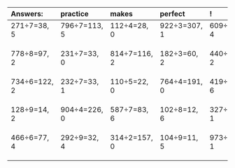 | Answers: | practice | makes | perfect | ! |
| :--- | :--- | :--- | :--- | :--- |
| 271÷7=38, 5 | 796÷7=113, 5 | 112÷4=28, 0 | 922÷3=307, 1 | 609÷5=121, 4 | 
|   |   |   |   |   | 
|   |   |   |   |   | 
|   |   |   |   |   | 
| 778÷8=97, 2 | 231÷7=33, 0 | 814÷7=116, 2 | 182÷3=60, 2 | 440÷6=73, 2 | 
|   |   |   |   |   | 
|   |   |   |   |   | 
|   |   |   |   |   | 
| 734÷6=122, 2 | 232÷7=33, 1 | 110÷5=22, 0 | 764÷4=191, 0 | 419÷7=59, 6 | 
|   |   |   |   |   | 
|   |   |   |   |   | 
|   |   |   |   |   | 
| 128÷9=14, 2 | 904÷4=226, 0 | 587÷7=83, 6 | 102÷8=12, 6 | 327÷2=163, 1 | 
|   |   |   |   |   | 
|   |   |   |   |   | 
|   |   |   |   |   | 
| 466÷6=77, 4 | 292÷9=32, 4 | 314÷2=157, 0 | 104÷9=11, 5 | 973÷6=162, 1 | 
|   |   |   |   |   | 
|   |   |   |   |   | 
|   |   |   |   |   | 
